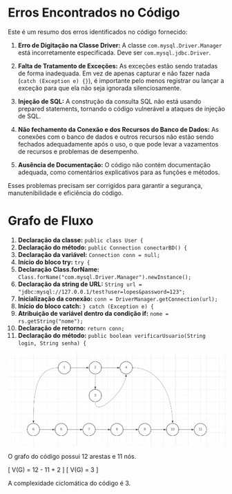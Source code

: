 # Erros Encontrados no Código

Este é um resumo dos erros identificados no código fornecido:

1. **Erro de Digitação na Classe Driver:** A classe `com.mysql.Driver.Manager` está incorretamente especificada. Deve ser `com.mysql.jdbc.Driver`.

2. **Falta de Tratamento de Exceções:** As exceções estão sendo tratadas de forma inadequada. Em vez de apenas capturar e não fazer nada (`catch (Exception e) {}`), é importante pelo menos registrar ou lançar a exceção para que ela não seja ignorada silenciosamente.

3. **Injeção de SQL:** A construção da consulta SQL não está usando prepared statements, tornando o código vulnerável a ataques de injeção de SQL.

5. **Não fechamento da Conexão e dos Recursos do Banco de Dados:** As conexões com o banco de dados e outros recursos não estão sendo fechados adequadamente após o uso, o que pode levar a vazamentos de recursos e problemas de desempenho.

6. **Ausência de Documentação:** O código não contém documentação adequada, como comentários explicativos para as funções e métodos.

Esses problemas precisam ser corrigidos para garantir a segurança, manutenibilidade e eficiência do código.

# Grafo de Fluxo
1. **Declaração da classe:** `public class User {`
2. **Declaração do método:** `public Connection conectarBD() {`
3. **Declaração da variável:** `Connection conn = null;`
4. **Início do bloco try:** `try {`
5. **Declaração Class.forName:** `Class.forName("com.mysql.Driver.Manager").newInstance();`
6. **Declaração da string de URL:** `String url = "jdbc:mysql://127.0.0.1/test?user=lopes&password=123";`
7. **Inicialização da conexão:** `conn = DriverManager.getConnection(url);`
8. **Início do bloco catch:** `} catch (Exception e) {`
9. **Atribuição de variável dentro da condição if:** `nome = rs.getString("nome");`
10. **Declaração de retorno:** `return conn;`
11. **Declaração do método:** `public boolean verificarUsuario(String login, String senha) {`

![Grafo](fluxo.png)

O grafo do código possui 12 arestas e 11 nós.

\[ V(G) = 12 - 11 + 2 \]
\[ V(G) = 3 \]

A complexidade ciclomática do código é 3.
